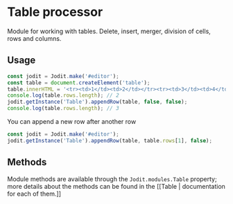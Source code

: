 # Table processor

Module for working with tables. Delete, insert, merger, division of cells,
rows and columns.

## Usage

```js
const jodit = Jodit.make('#editor');
const table = document.createElement('table');
table.innerHTML = '<tr><td>1</td><td>2</td></tr><tr><td>3</td><td>4</td></tr>';
console.log(table.rows.length); // 2
jodit.getInstance('Table').appendRow(table, false, false);
console.log(table.rows.length); // 3
```

You can append a new row after another row

```js
const jodit = Jodit.make('#editor');
jodit.getInstance('Table').appendRow(table, table.rows[1], false);
```

## Methods

Module methods are available through the `Jodit.modules.Table` property;
more details about the methods can be found in the [[Table | documentation for each of them.]]
